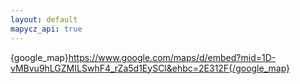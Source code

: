 ```yaml
---
layout: default
mapycz_api: true
---
```

{google_map}https://www.google.com/maps/d/embed?mid=1D-vMBvu9hLGZMILSwhF4_rZa5d1EySCl&ehbc=2E312F{/google_map}